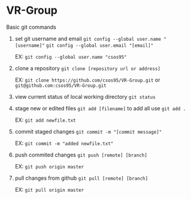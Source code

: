 # VR-Group

Basic git commands

1. set git username and email `git config --global user.name "[username]"` `git config --global user.email "[email]"`

    EX: `git config --global user.name "csos95"`

2. clone a repository `git clone [repository url or address]`

    EX: `git clone https://github.com/csos95/VR-Group.git` or `git@github.com:csos95/VR-Group.git`

3. view current status of local working directory `git status`

4. stage new or edited files `git add [filename]` to add all use `git add .`

    EX: `git add newfile.txt`

5. commit staged changes `git commit -m "[commit message]"`

    EX: `git commit -m "added newfile.txt"`

6. push commited changes `git push [remote] [branch]`

    EX: `git push origin master`

7. pull changes from github `git pull [remote] [branch]`

    EX: `git pull origin master`

    
